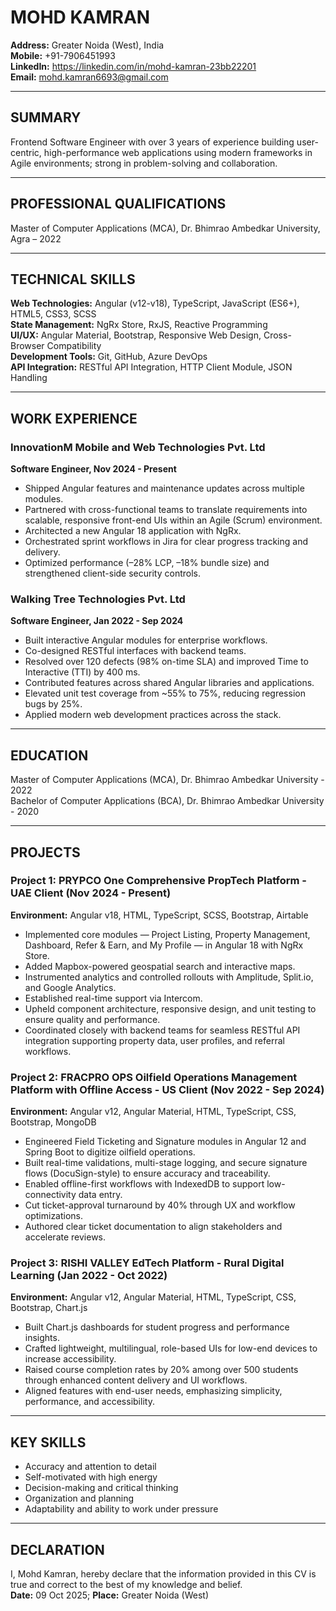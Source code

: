 # MOHD KAMRAN

**Address:** Greater Noida (West), India  
**Mobile:** +91-7906451993  
**LinkedIn:** https://linkedin.com/in/mohd-kamran-23bb22201  
**Email:** mohd.kamran6693@gmail.com

---

## SUMMARY

Frontend Software Engineer with over 3 years of experience building user-centric, high-performance web applications using modern frameworks in Agile environments; strong in problem-solving and collaboration.

---

## PROFESSIONAL QUALIFICATIONS

Master of Computer Applications (MCA), Dr. Bhimrao Ambedkar University, Agra – 2022

---

## TECHNICAL SKILLS

**Web Technologies:** Angular (v12-v18), TypeScript, JavaScript (ES6+), HTML5, CSS3, SCSS  
**State Management:** NgRx Store, RxJS, Reactive Programming  
**UI/UX:** Angular Material, Bootstrap, Responsive Web Design, Cross-Browser Compatibility  
**Development Tools:** Git, GitHub, Azure DevOps  
**API Integration:** RESTful API Integration, HTTP Client Module, JSON Handling  

---

## WORK EXPERIENCE

### InnovationM Mobile and Web Technologies Pvt. Ltd
**Software Engineer, Nov 2024 - Present**

- Shipped Angular features and maintenance updates across multiple modules.
- Partnered with cross-functional teams to translate requirements into scalable, responsive front-end UIs within an Agile (Scrum) environment.
- Architected a new Angular 18 application with NgRx.
- Orchestrated sprint workflows in Jira for clear progress tracking and delivery.
- Optimized performance (–28% LCP, –18% bundle size) and strengthened client-side security controls.

### Walking Tree Technologies Pvt. Ltd
**Software Engineer, Jan 2022 - Sep 2024**

- Built interactive Angular modules for enterprise workflows.
- Co-designed RESTful interfaces with backend teams.
- Resolved over 120 defects (98% on-time SLA) and improved Time to Interactive (TTI) by 400 ms.
- Contributed features across shared Angular libraries and applications.
- Elevated unit test coverage from ~55% to 75%, reducing regression bugs by 25%.
- Applied modern web development practices across the stack.

---

## EDUCATION

Master of Computer Applications (MCA), Dr. Bhimrao Ambedkar University - 2022  
Bachelor of Computer Applications (BCA), Dr. Bhimrao Ambedkar University - 2020

---

## PROJECTS

### Project 1: PRYPCO One Comprehensive PropTech Platform - UAE Client (Nov 2024 - Present)
**Environment:** Angular v18, HTML, TypeScript, SCSS, Bootstrap, Airtable

- Implemented core modules — Project Listing, Property Management, Dashboard, Refer & Earn, and My Profile — in Angular 18 with NgRx Store.
- Added Mapbox-powered geospatial search and interactive maps.
- Instrumented analytics and controlled rollouts with Amplitude, Split.io, and Google Analytics.
- Established real-time support via Intercom.
- Upheld component architecture, responsive design, and unit testing to ensure quality and performance.
- Coordinated closely with backend teams for seamless RESTful API integration supporting property data, user profiles, and referral workflows.

### Project 2: FRACPRO OPS Oilfield Operations Management Platform with Offline Access - US Client (Nov 2022 - Sep 2024)
**Environment:** Angular v12, Angular Material, HTML, TypeScript, CSS, Bootstrap, MongoDB

- Engineered Field Ticketing and Signature modules in Angular 12 and Spring Boot to digitize oilfield operations.
- Built real-time validations, multi-stage logging, and secure signature flows (DocuSign-style) to ensure accuracy and traceability.
- Enabled offline-first workflows with IndexedDB to support low-connectivity data entry.
- Cut ticket-approval turnaround by 40% through UX and workflow optimizations.
- Authored clear ticket documentation to align stakeholders and accelerate reviews.

### Project 3: RISHI VALLEY EdTech Platform - Rural Digital Learning (Jan 2022 - Oct 2022)
**Environment:** Angular v12, Angular Material, HTML, TypeScript, CSS, Bootstrap, Chart.js

- Built Chart.js dashboards for student progress and performance insights.
- Crafted lightweight, multilingual, role-based UIs for low-end devices to increase accessibility.
- Raised course completion rates by 20% among over 500 students through enhanced content delivery and UI workflows.
- Aligned features with end-user needs, emphasizing simplicity, performance, and accessibility.

---

## KEY SKILLS

- Accuracy and attention to detail
- Self-motivated with high energy
- Decision-making and critical thinking
- Organization and planning
- Adaptability and ability to work under pressure

---

## DECLARATION

I, Mohd Kamran, hereby declare that the information provided in this CV is true and correct to the best of my knowledge and belief.  
**Date:** 09 Oct 2025; **Place:** Greater Noida (West)
